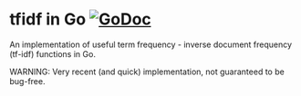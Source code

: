 # tfidf in Go [![GoDoc](https://godoc.org/github.com/numbleroot/go-tfidf?status.svg)](https://godoc.org/github.com/numbleroot/go-tfidf)

An implementation of useful term frequency - inverse document frequency (tf-idf) functions in Go.

WARNING: Very recent (and quick) implementation, not guaranteed to be bug-free.
